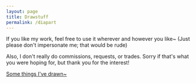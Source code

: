 ```yaml
---
layout: page
title: Drawstuff
permalink: /diapart
---
```


If you like my work, feel free to use it wherever and however you like~ (Just please don't impersonate me; that would be rude)

Also, I don't really do commissions, requests, or trades. Sorry if that's what you were hoping for, but thank you for the interest!

<a class="twitter-timeline" href="https://twitter.com/Archenoth/timelines/910964654477762560?ref_src=twsrc%5Etfw">Some things I've drawn~</a>
<script async src="https://platform.twitter.com/widgets.js" charset="utf-8"></script>